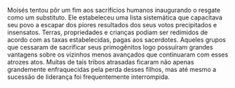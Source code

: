 ﻿Moisés tentou pôr um fim aos sacrifícios humanos inaugurando o resgate como um substituto. Ele estabeleceu uma lista sistemática que capacitava seu povo a escapar dos piores resultados dos seus votos precipitados e insensatos. Terras, propriedades e crianças podiam ser redimidos de acordo com as taxas estabelecidas, pagas aos sacerdotes. Aqueles grupos que cessaram de sacrificar seus primogênitos logo possuíram grandes vantagens sobre os vizinhos menos avançados que continuaram com esses atrozes atos. Muitas de tais tribos atrasadas ficaram não apenas grandemente enfraquecidas pela perda desses filhos, mas até mesmo a sucessão de liderança foi frequentemente interrompida.